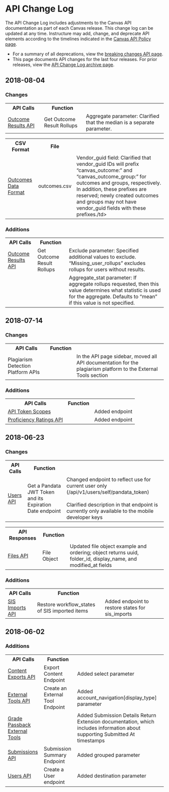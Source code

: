 API Change Log
==============

The API Change Log includes adjustments to the Canvas API documentation as part of each Canvas release. This change log can be updated at any time. Instructure may add, change, and deprecate API elements according to the timelines indicated in the <a href="https://www.canvaslms.com/policies/api-policy">Canvas API Policy page</a>.

<ul><li>For a summary of all deprecations, view the <a href="file.breaking.html">breaking changes API page</a>.</li>
<li>This page documents API changes for the last four releases. For prior releases, view the <a href="file.changelog_archive.html">API Change Log archive page</a>.</li>
</ul>

<h2>2018-08-04</h2>

<h3>Changes</h3>
<table class="changelog">
<tr>
<th>API Calls</th>
<th>Function</th>
<th></th>
</tr>
<tr>
<td><a href="outcome_results.html">Outcome Results API</a></td>
<td>Get Outcome Result Rollups</td>
<td>Aggregate parameter: Clarified that the median is a separate parameter.</td>
</tr>
</table>
<p></p>
<table class="changelog">
<tr>
<th>CSV Format</th>
<th>File</th>
<th></th>
</tr>
<tr>
<td><a href="outcomes_csv.html">Outcomes Data Format</td>
<td>outcomes.csv</td>
<td>Vendor_guid field: Clarified that vendor_guid IDs will prefix “canvas_outcome:” and “canvas_outcome_group:” for outcomes and groups, respectively. In addition, these prefixes are reserved; newly created outcomes and groups may not have vendor_guid fields with these prefixes./td>
</tr>
</table>

<h3>Additions</h3>
<table class="changelog">
<tr>
<th>API Calls</th>
<th>Function</th>
<th></th>
</tr>
<tr>
<td><a href="Outcome_results.html">Outcome Results API</a></td>
<td>Get Outcome Result Rollups</td>
<td>Exclude parameter: Specified additional values to exclude. “Missing_user_rollups” excludes rollups for users without results.
</td>
</tr>
<tr>
<td></td>
<td></td>
<td>Aggregate_stat parameter: If aggregate rollups requested, then this value determines what statistic is used for the aggregate. Defaults to “mean” if this value is not specified.
</td>
</tr>
</table>

<h2>2018-07-14</h2>
  <h3>Changes</h3>
<table class="changelog">
<tr>
<th>API Calls</th>
<th>Function</th>
<th></th>
</tr>
<tr>
<td>Plagiarism Detection Platform APIs</td>
<td></td>
<td>In the API page sidebar, moved all API documentation for the plagiarism platform to the External Tools section</td>
</tr>
</table>

<h3>Additions</h3>
<table class="changelog">
<tr>
<th>API Calls</th>
<th>Function</th>
<th></th>
</tr>
<tr>
<td><a href="api_token_scopes.html">API Token Scopes</a></td>
<td></td>
<td>Added endpoint</td>
</tr>
<tr>
<td><a href="proficiency_ratings.html">Proficiency Ratings API</a></td>
<td></td>
<td>Added endpoint</td>
</tr>
</table>

<h2>2018-06-23</h2>
  <h3>Changes</h3>
<table class="changelog">
<tr>
<th>API Calls</th>
<th>Function</th>
<th></th>
</tr>
<tr>
<td><a href="users.html">Users API</a></td>
<td>Get a Pandata JWT Token and its Expiration Date endpoint</td>
<td>Changed endpoint to reflect use for current user only (/api/v1/users/self/pandata_token)<br><br>
Clarified description in that endpoint is currently only available to the mobile developer keys</td>
</tr>
</table>
<p></p>
<table class="changelog">
<tr>
<th>API Responses</th>
<th>Function</th>
<th></th>
</tr>
<tr>
<td><a href="files.html">Files API</a></td>
<td>File Object</td>
<td>Updated file object example and ordering; object returns uuid, folder_id, display_name, and modified_at fields</td>
</tr>
</table>

<h3>Additions</h3>
<table class="changelog">
<tr>
<th>API Calls</th>
<th>Function</th>
<th></th>
</tr>
<tr>
<td><a href="sis_imports.html">SIS Imports API</a></td>
<td>Restore workflow_states of SIS imported items</td>
<td>Added endpoint to restore states for sis_imports</td>
</tr>
</table>

<h2>2018-06-02</h2>
  <h3>Additions</h3>
<table class="changelog">
<tr>
<th>API Calls</th>
<th>Function</th>
<th></th>
</tr>
<tr>
<td><a href="content_exports.html">Content Exports API</a></td>
<td>Export Content Endpoint</td>
  <td>Added select parameter</td>
</tr>
<tr>
<td><a href="external_tools.html">External Tools API</a></td>
<td>Create an External Tool Endpoint</td>
<td>Added account_navigation[display_type] parameter</td>
</tr>
<tr>
<td><a href="file.assignment_tools.html">Grade Passback External Tools</a></td>
<td>
  </td>
<td>Added Submission Details Return Extension documentation, which includes information about supporting Submitted At timestamps</td>
</tr>
<td><a href="submissions.html">Submissions API</a></td>
<td>Submission Summary Endpoint</td>
<td>Added grouped parameter</td>
</tr>
<td><a href="users.html">Users API</a></td>
<td>Create a User endpoint</td>
<td>Added destination parameter</td>
</tr>
</table>
<p></p>
